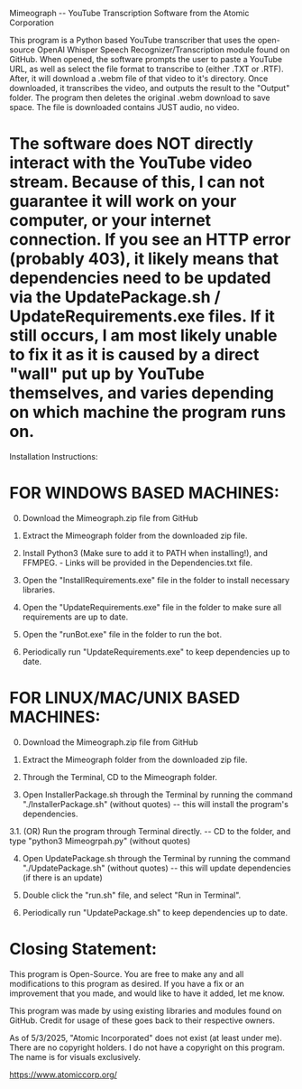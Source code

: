 Mimeograph -- YouTube Transcription Software from the Atomic Corporation


This program is a Python based YouTube transcriber that uses the open-source OpenAI Whisper Speech Recognizer/Transcription module found on GitHub.
When opened, the software prompts the user to paste a YouTube URL, as well as select the file format to transcribe to (either .TXT or .RTF). 
After, it will download a .webm file of that video to it's directory. Once downloaded, it transcribes the video, and outputs the result to the "Output" folder. 
The program then deletes the original .webm download to save space. The file is downloaded contains JUST audio, no video.

The software does NOT directly interact with the YouTube video stream. Because of this, I can not guarantee it will work on your computer, or your internet connection.
If you see an HTTP error (probably 403), it likely means that dependencies need to be updated via the UpdatePackage.sh / UpdateRequirements.exe files.
If it still occurs, I am most likely unable to fix it as it is caused by a direct "wall" put up by YouTube themselves, and varies depending on which machine the program runs on.
=================================================================

Installation Instructions:


FOR WINDOWS BASED MACHINES:
============================

0. Download the Mimeograph.zip file from GitHub

1. Extract the Mimeograph folder from the downloaded zip file.

2. Install Python3 (Make sure to add it to PATH when installing!), and FFMPEG. - Links will be provided in the Dependencies.txt file.

3. Open the "InstallRequirements.exe" file in the folder to install necessary libraries.

4. Open the "UpdateRequirements.exe" file in the folder to make sure all requirements are up to date.

5. Open the "runBot.exe" file in the folder to run the bot.

6. Periodically run "UpdateRequirements.exe" to keep dependencies up to date.


FOR LINUX/MAC/UNIX BASED MACHINES:
==================================

0. Download the Mimeograph.zip file from GitHub

1. Extract the Mimeograph folder from the downloaded zip file.

2. Through the Terminal, CD to the Mimeograph folder.

3. Open InstallerPackage.sh through the Terminal by running the command "./InstallerPackage.sh" (without quotes) -- this will install the program's dependencies.

3.1. (OR) Run the program through Terminal directly. -- CD to the folder, and type "python3 Mimeogrpah.py" (without quotes)

4. Open UpdatePackage.sh through the Terminal by running the command "./UpdatePackage.sh" (without quotes) -- this will update dependencies (if there is an update)

5. Double click the "run.sh" file, and select "Run in Terminal".

6. Periodically run "UpdatePackage.sh" to keep dependencies up to date.


Closing Statement:
============

This program is Open-Source. You are free to make any and all modifications to this program as desired. If you have a fix or an improvement that you made, and would like to have it added, let me know.

This program was made by using existing libraries and modules found on GitHub. Credit for usage of these goes back to their respective owners.

As of 5/3/2025, "Atomic Incorporated" does not exist (at least under me). There are no copyright holders. I do not have a copyright on this program. The name is for visuals exclusively.

https://www.atomiccorp.org/
